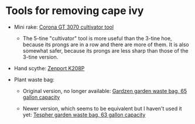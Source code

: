 # Tools for removing cape ivy

* Mini rake: [Corona GT 3070 cultivator tool](https://smile.amazon.com/gp/product/B00004TKJQ/)

   * The 5-tine "cultivator" tool is more useful than the 3-tine hoe,
     because its prongs are in a row and there are more of them.  It
     is also somewhat safer, because its prongs are less sharp than
     those of the 3-tine version.

* Hand scythe: [Zenport K208P](https://smile.amazon.com/Zenport-K208P-Serration-6-5-Inch-Stainless/dp/B0054LXP5W/)

* Plant waste bag:

   * Original version, no longer available: [Gardzen garden waste bag, 65 gallon capacity](https://smile.amazon.com/gp/product/B0756D5NK2/)

   * Newer version, which seems to be equivalent but I haven't used it yet: [Tespher garden waste bag, 63 gallon capacity](https://smile.amazon.com/gp/product/B07GCSX34D/)

